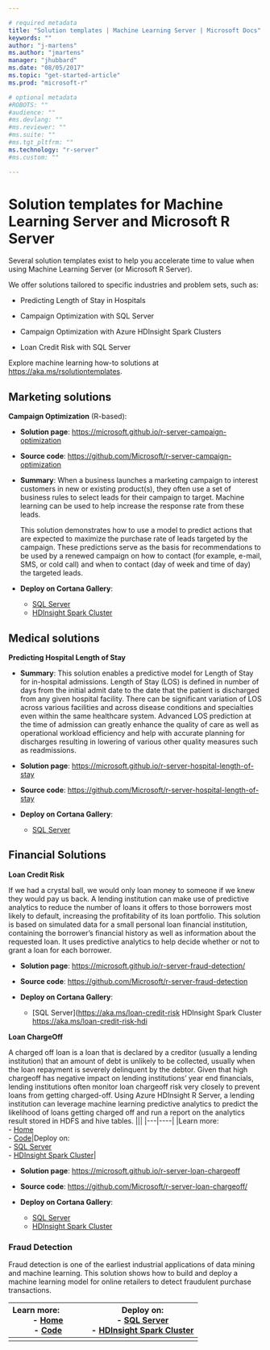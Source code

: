 ```yaml
---

# required metadata
title: "Solution templates | Machine Learning Server | Microsoft Docs"
keywords: ""
author: "j-martens"
ms.author: "jmartens"
manager: "jhubbard"
ms.date: "08/05/2017"
ms.topic: "get-started-article"
ms.prod: "microsoft-r"

# optional metadata
#ROBOTS: ""
#audience: ""
#ms.devlang: ""
#ms.reviewer: ""
#ms.suite: ""
#ms.tgt_pltfrm: ""
ms.technology: "r-server"
#ms.custom: ""

---
```


# Solution templates for Machine Learning Server and Microsoft R Server

Several solution templates exist to help you accelerate time to value when using Machine Learning Server (or Microsoft R Server).

We offer solutions tailored to specific industries and problem sets, such as:
+ Predicting Length of Stay in Hospitals

+ Campaign Optimization with SQL Server

+ Campaign Optimization with Azure HDInsight Spark Clusters

+ Loan Credit Risk with SQL Server

Explore machine learning how-to solutions at https://aka.ms/rsolutiontemplates.


 
## Marketing solutions 

**Campaign Optimization** (R-based):  

+ **Solution page**: https://microsoft.github.io/r-server-campaign-optimization
+ **Source code**: https://github.com/Microsoft/r-server-campaign-optimization
+ **Summary**: When a business launches a marketing campaign to interest customers in new or existing product(s), they often use a set of business rules to select leads for their campaign to target. Machine learning can be used to help increase the response rate from these leads. 
  
  This solution demonstrates how to use a model to predict actions that are expected to maximize the purchase rate of leads targeted by the campaign. These predictions serve as the basis for recommendations to be used by a renewed campaign on how to contact (for example, e-mail, SMS, or cold call) and when to contact (day of week and time of day) the targeted leads.

+ **Deploy on Cortana Gallery**:
  + [SQL Server](https://aka.ms/campaignoptimization)     
  + [HDInsight Spark Cluster](https://aka.ms/campaign-hdi)

## Medical solutions

**Predicting Hospital Length of Stay**

+ **Summary**: This solution enables a predictive model for Length of Stay for in-hospital admissions. Length of Stay (LOS) is defined in number of days from the initial admit date to the date that the patient is discharged from any given hospital facility. There can be significant variation of LOS across various facilities and across disease conditions and specialties even within the same healthcare system. Advanced LOS prediction at the time of admission can greatly enhance the quality of care as well as operational workload efficiency and help with accurate planning for discharges resulting in lowering of various other quality measures such as readmissions.

+ **Solution page**: https://microsoft.github.io/r-server-hospital-length-of-stay

+ **Source code**: https://github.com/Microsoft/r-server-hospital-length-of-stay

+ **Deploy on Cortana Gallery**:
  + [SQL Server](https://aka.ms/hospital-los)

## Financial Solutions

**Loan Credit Risk**

If we had a crystal ball, we would only loan money to someone if we knew they would pay us back. A lending institution can make use of predictive analytics to reduce the number of loans it offers to those borrowers most likely to default, increasing the profitability of its loan portfolio. This solution is based on simulated data for a small personal loan financial institution, containing the borrower’s financial history as well as information about the requested loan. It uses predictive analytics to help decide whether or not to grant a loan for each borrower.

+ **Solution page**: https://microsoft.github.io/r-server-fraud-detection/

+ **Source code**: https://github.com/Microsoft/r-server-fraud-detection

+ **Deploy on Cortana Gallery**:
  + [SQL Server](https://aka.ms/loan-credit-risk 
HDInsight Spark Cluster https://aka.ms/loan-credit-risk-hdi 

**Loan ChargeOff**

A charged off loan is a loan that is declared by a creditor (usually a lending institution) that an amount of debt is unlikely to be collected, usually when the loan repayment is severely delinquent by the debtor. Given that high chargeoff has negative impact on lending institutions’ year end financials, lending institutions often monitor loan chargeoff risk very closely to prevent loans from getting charged-off. Using Azure HDInsight R Server, a lending institution can leverage machine learning predictive analytics to predict the likelihood of loans getting charged off and run a report on the analytics result stored in HDFS and hive tables.
|||
|---|----|
|Learn more:&nbsp;&nbsp;&nbsp;&nbsp;&nbsp;&nbsp;&nbsp;&nbsp;&nbsp;&nbsp;&nbsp;<br>- [Home](https://microsoft.github.io/r-server-fraud-detection/) <br>- [Code](https://github.com/Microsoft/r-server-fraud-detection)|Deploy on:<br>- [SQL Server](https://aka.ms/fraud-detection)<br>- [HDInsight Spark Cluster](https://aka.ms/fraud-detectinon-hdi)|


+ **Solution page**: https://microsoft.github.io/r-server-loan-chargeoff

+ **Source code**: https://github.com/Microsoft/r-server-loan-chargeoff/

+ **Deploy on Cortana Gallery**:
  + [SQL Server](https://aka.ms/loanchargeoffsql)
  + [HDInsight Spark Cluster](https://aka.ms/loanchargeoffhdi)

### Fraud Detection


Fraud detection is one of the earliest industrial applications of data mining and machine learning. This solution shows how to build and deploy a machine learning model for online retailers to detect fraudulent purchase transactions.

|Learn more:&nbsp;&nbsp;&nbsp;&nbsp;&nbsp;&nbsp;&nbsp;&nbsp;&nbsp;&nbsp;&nbsp;<br>- [Home](https://microsoft.github.io/r-server-fraud-detection/) <br>- [Code](https://github.com/Microsoft/r-server-fraud-detection)|Deploy on:<br>- [SQL Server](https://aka.ms/fraud-detection)<br>- [HDInsight Spark Cluster](https://aka.ms/fraud-detectinon-hdi)|
|---|----|
|||

